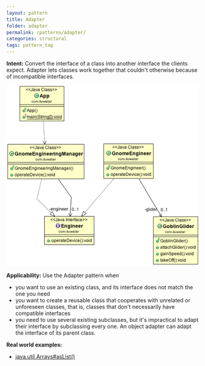 ```yaml
---
layout: pattern
title: Adapter
folder: adapter
permalink: /patterns/adapter/
categories: structural
tags: pattern_tag
---
```


**Intent:** Convert the interface of a class into another interface the clients
expect. Adapter lets classes work together that couldn't otherwise because of
incompatible interfaces.

![alt text](./etc/adapter_1.png "Adapter")

**Applicability:** Use the Adapter pattern when

* you want to use an existing class, and its interface does not match the one you need
* you want to create a reusable class that cooperates with unrelated or unforeseen classes, that is, classes that don't necessarily have compatible interfaces
* you need to use several existing subclasses, but it's impractical to adapt their interface by subclassing every one. An object adapter can adapt the interface of its parent class.

**Real world examples:**

* [java.util.Arrays#asList()](http://docs.oracle.com/javase/8/docs/api/java/util/Arrays.html#asList%28T...%29)
